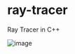 # ray-tracer
Ray Tracer in C++

![image](https://user-images.githubusercontent.com/38335492/143243131-fcf42467-3ce9-40b6-95b2-b696f27ddddb.png)
